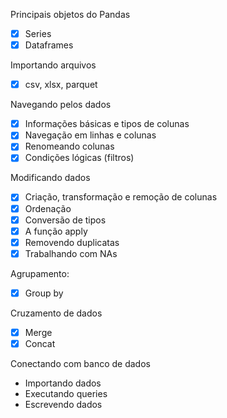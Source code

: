 Principais objetos do Pandas
- [X] Series
- [X] Dataframes

Importando arquivos
- [X] csv, xlsx, parquet

Navegando pelos dados
- [X] Informações básicas e tipos de colunas
- [X] Navegação em linhas e colunas
- [X] Renomeando colunas
- [X] Condições lógicas (filtros)

Modificando dados
- [X] Criação, transformação e remoção de colunas
- [X] Ordenação
- [X] Conversão de tipos
- [X] A função apply
- [X] Removendo duplicatas
- [X] Trabalhando com NAs

Agrupamento:
-[X] Group by

Cruzamento de dados
-[X] Merge
-[X] Concat

Conectando com banco de dados
- Importando dados
- Executando queries
- Escrevendo dados